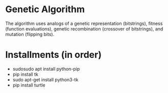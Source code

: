 # Genetic Algorithm

The algorithm uses analogs of a genetic representation (bitstrings), fitness (function evaluations), genetic recombination (crossover of bitstrings), and mutation (flipping bits).

Installments (in order)
====
- sudosudo apt install python-pip
- pip install tk
- sudo apt-get install python3-tk
- pip install turtle